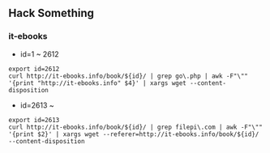 Hack Something
--------------

### it-ebooks
* id=1 ~ 2612
<pre><code>export id=2612
curl http://it-ebooks.info/book/${id}/ | grep go\.php | awk -F"\"" '{print "http://it-ebooks.info" $4}' | xargs wget --content-disposition
</code></pre>

* id=2613 ~
<pre><code>export id=2613
curl http://it-ebooks.info/book/${id}/ | grep filepi\.com | awk -F"\"" '{print $2}' | xargs wget --referer=http://it-ebooks.info/book/${id}/ --content-disposition
</code></pre>
